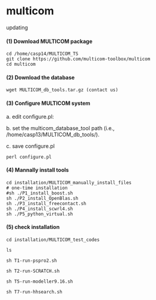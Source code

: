 # multicom
updating

#### (1) Download MULTICOM package

```
cd /home/casp14/MULTICOM_TS
git clone https://github.com/multicom-toolbox/multicom
cd multicom
```

#### (2) Download the database
```
wget MULTICOM_db_tools.tar.gz (contact us)
```
#### (3) Configure MULTICOM system

a. edit configure.pl: 

b. set the multicom_database_tool path (i.e., /home/casp13/MULTICOM_db_tools/).

c. save configure.pl

```
perl configure.pl
```

#### (4) Mannally install tools


```
cd installation/MULTICOM_manually_install_files
# one-time installation
#sh ./P1_install_boost.sh
sh ./P2_install_OpenBlas.sh  
sh ./P3_install_freecontact.sh  
sh ./P4_install_scwrl4.sh 
sh ./P5_python_virtual.sh
```

#### (5) check installation

```
cd installation/MULTICOM_test_codes

ls

sh T1-run-pspro2.sh

sh T2-run-SCRATCH.sh

sh T5-run-modeller9.16.sh

sh T7-run-hhsearch.sh
```
